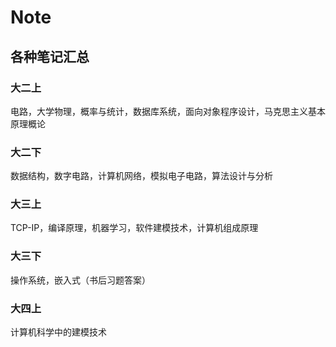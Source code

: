 # Note
## 各种笔记汇总
### 大二上<br>
  电路，大学物理，概率与统计，数据库系统，面向对象程序设计，马克思主义基本原理概论<br>
### 大二下<br>
  数据结构，数字电路，计算机网络，模拟电子电路，算法设计与分析<br>
### 大三上<br>
  TCP-IP，编译原理，机器学习，软件建模技术，计算机组成原理<br>
### 大三下<br>
  操作系统，嵌入式（书后习题答案）<br>
### 大四上<br>
  计算机科学中的建模技术
  
